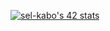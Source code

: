 [![sel-kabo's 42 stats](https://badge.mediaplus.ma/binary/sel-kabo)](https://github.com/oakoudad/badge42)






